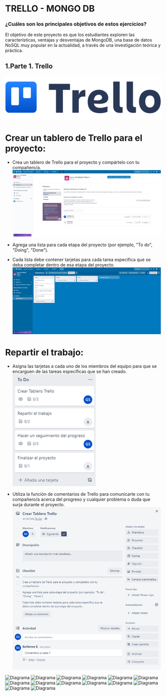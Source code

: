 # TRELLO - MONGO DB

### ¿Cuáles son los principales objetivos de estos ejercicios?
El objetivo de este proyecto es que los estudiantes exploren las características, ventajas y desventajas de MongoDB, una base de datos NoSQL muy popular en la actualidad, a través de una investigación teórica y práctica. 

## 1.Parte 1. Trello
![Logo Trello](./assets/Trello-logo.png)

# Crear un tablero de Trello para el proyecto:

- Crea un tablero de Trello para el proyecto y compártelo con tu compañero/a.
![Componentes proyecto](./assets/trello1.jpg)

- Agrega una lista para cada etapa del proyecto (por ejemplo, "To do", "Doing", "Done").
- Cada lista debe contener tarjetas para cada tarea específica que se deba completar dentro de esa etapa del proyecto.
![Tablero Creado](./assets/trello2.jpg)

# Repartir el trabajo:

- Asigna las tarjetas a cada uno de los miembros del equipo para que se encarguen de las tareas específicas que se han creado.
![Tareas](./assets/trello3.jpg)

- Utiliza la función de comentarios de Trello para comunicarte con tu compañero/a acerca del progreso y cualquier problema o duda que surja durante el proyecto.
![Comentarios](./assets/trello4.jpg)




![Diagrama](./assets/diagrama.jpg)
![Diagrama](./assets/diagrama.jpg)
![Diagrama](./assets/diagrama.jpg)
![Diagrama](./assets/diagrama.jpg)
![Diagrama](./assets/diagrama.jpg)
![Diagrama](./assets/diagrama.jpg)
![Diagrama](./assets/diagrama.jpg)
![Diagrama](./assets/diagrama.jpg)
![Diagrama](./assets/diagrama.jpg)
![Diagrama](./assets/diagrama.jpg)
![Diagrama](./assets/diagrama.jpg)
![Diagrama](./assets/diagrama.jpg)
![Diagrama](./assets/diagrama.jpg)
![Diagrama](./assets/diagrama.jpg)
